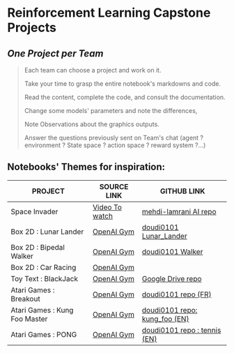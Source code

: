# Reinforcement Learning Capstone Projects 
## _One Project per Team_



> Each team can choose a project and work on it.
> 
> Take your time to grasp the entire notebook's markdowns and code.
> 
> Read the content, complete the code, and consult the documentation.
> 
> Change some models' parameters and note the differences, 
> 
> Note Observations about the graphics outputs.
> 
> Answer the questions previously sent on Team's chat (agent ? environment ? State space ? action space ? reward system ?...)

## Notebooks' Themes for inspiration:


| PROJECT | SOURCE LINK  | GITHUB LINK |
| ------ | ------ | ------ |
| Space Invader | [Video To watch](https://www.youtube.com/watch?v=hCeJeq8U0lo) | [mehdi-lamrani AI repo](https://github.com/mehdi-lamrani/AI-workshop/blob/main/Space%20Invaders%20Walkthrough%20Revisited%20%5BWorking%20CoLab%20version%20with%20Video%5D.ipynb) |
| Box 2D : Lunar Lander | [OpenAI Gym](https://www.gymlibrary.ml/environments/box2d/lunar_lander/) | [doudi0101 Lunar_Lander](https://github.com/doudi0101/ML-TPs/blob/main/examples/tutorials/lunar_lander.ipynb) |
| Box 2D : Bipedal Walker | [OpenAI Gym](https://www.gymlibrary.ml/environments/box2d/bipedal_walker/) | [doudi0101 Walker](https://github.com/doudi0101/ML-TPs/blob/main/Walker.ipynb) |
| Box 2D : Car Racing| [OpenAI Gym](https://www.gymlibrary.ml/environments/box2d/car_racing/) | []() |
| Toy Text : BlackJack | [OpenAI Gym](https://www.gymlibrary.ml/environments/toy_text/blackjack/) | [Google Drive repo ](https://colab.research.google.com/drive/1zVdv5KRmWyoYZGt83QTGxPkY1Gm7WjDM#scrollTo=wPkUbBTFlN32) |
| Atari Games : Breakout  | [OpenAI Gym](https://www.gymlibrary.ml/environments/atari/breakout/) | [doudi0101 repo (FR)](https://github.com/doudi0101/ML-TPs/blob/main/RL_FR_debug.ipynb) |
| Atari Games : Kung Foo Master  | [OpenAI Gym](https://www.gymlibrary.ml/environments/atari/kung_fu_master/) | [doudi0101 repo: kung_foo (EN)](https://github.com/doudi0101/Coursera_Reinforcement_Learning/blob/master/Kung_foo.ipynb) |
| Atari Games : PONG  | [OpenAI Gym](https://www.gymlibrary.ml/environments/atari/pong/) | [doudi0101 repo : tennis (EN)](https://github.com/doudi0101/ML-TPs/blob/main/tennis.ipynb) |
